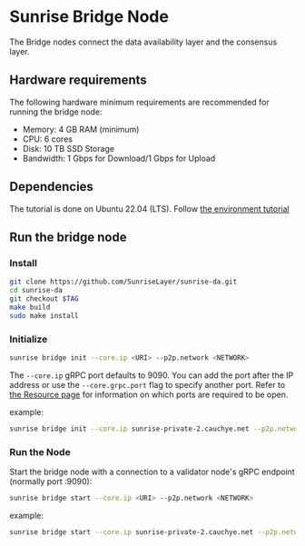 # Sunrise Bridge Node

The Bridge nodes connect the data availability layer and the consensus layer.

## Hardware requirements

The following hardware minimum requirements are recommended for running the bridge node:

- Memory: 4 GB RAM (minimum)
- CPU: 6 cores
- Disk: 10 TB SSD Storage
- Bandwidth: 1 Gbps for Download/1 Gbps for Upload

## Dependencies

The tutorial is done on Ubuntu 22.04 (LTS).
Follow [the environment tutorial](../../resources/enviromant.md)

## Run the bridge node

### Install

```bash
git clone https://github.com/SunriseLayer/sunrise-da.git
cd sunrise-da
git checkout $TAG
make build
sudo make install
```

### Initialize

```bash
sunrise bridge init --core.ip <URI> --p2p.network <NETWORK>
```

The `--core.ip` gRPC port defaults to 9090. You can add the port after the IP address or use the `--core.grpc.port` flag to specify another port.
Refer to [the Resource page](../../resources/README.md) for information on which ports are required to be open.

example:

```bash
sunrise bridge init --core.ip sunrise-private-2.cauchye.net --p2p.network private
```

### Run the Node

Start the bridge node with a connection to a validator node's gRPC endpoint (normally port :9090):

```bash
sunrise bridge start --core.ip <URI> --p2p.network <NETWORK>
```

example:

```bash
sunrise bridge start --core.ip sunrise-private-2.cauchye.net --p2p.network private
```
